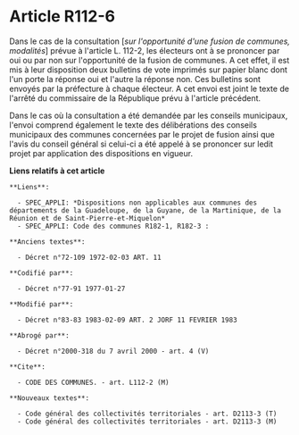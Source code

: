 # Article R112-6

Dans le cas de la consultation [*sur l'opportunité d'une fusion de communes, modalités*] prévue à l'article L. 112-2, les
électeurs ont à se prononcer par oui ou par non sur l'opportunité de la fusion de communes. A cet effet, il est mis à leur
disposition deux bulletins de vote imprimés sur papier blanc dont l'un porte la réponse oui et l'autre la réponse non. Ces
bulletins sont envoyés par la préfecture à chaque électeur. A cet envoi est joint le texte de l'arrêté du commissaire de la
République prévu à l'article précédent.

Dans le cas où la consultation a été demandée par les conseils municipaux, l'envoi comprend également le texte des
délibérations des conseils municipaux des communes concernées par le projet de fusion ainsi que l'avis du conseil général si
celui-ci a été appelé à se prononcer sur ledit projet par application des dispositions en vigueur.

**Liens relatifs à cet article**

	**Liens**:

	  - SPEC_APPLI: *Dispositions non applicables aux communes des départements de la Guadeloupe, de la Guyane, de la Martinique, de la Réunion et de Saint-Pierre-et-Miquelon*
	  - SPEC_APPLI: Code des communes R182-1, R182-3 :

	**Anciens textes**:

	  - Décret n°72-109 1972-02-03 ART. 11

	**Codifié par**:

	  - Décret n°77-91 1977-01-27

	**Modifié par**:

	  - Décret n°83-83 1983-02-09 ART. 2 JORF 11 FEVRIER 1983

	**Abrogé par**:

	  - Décret n°2000-318 du 7 avril 2000 - art. 4 (V)

	**Cite**:

	  - CODE DES COMMUNES. - art. L112-2 (M)

	**Nouveaux textes**:

	  - Code général des collectivités territoriales - art. D2113-3 (T)
	  - Code général des collectivités territoriales - art. D2113-3 (M)
